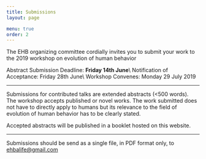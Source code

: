 ```yaml
---
title: Submissions
layout: page

menu: true
order: 2
---
```


The EHB organizing committee cordially invites you to submit your work to the 2019 workshop on evolution of human behavior

Abstract Submission Deadline: **Friday 14th June**\\
Notification of Acceptance: Friday 28th June\\
Workshop Convenes:  Monday 29 July 2019

_____

Submissions for contributed talks are extended abstracts (<500 words). The workshop accepts published or novel works. The work submitted does not have to directly apply to humans but its relevance to the field of evolution of human behavior has to be clearly stated.

Accepted abstracts will be published in a booklet hosted on this website.

____

Submissions should be send as a single file, in PDF format only, to ehbalife@gmail.com
